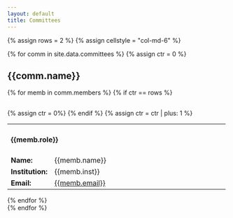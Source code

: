 ```yaml
---
layout: default
title: Committees
---
```


{% assign rows = 2 %}
{% assign cellstyle = "col-md-6" %}

{% for comm in site.data.committees %}
{% assign ctr = 0 %}
<div class = "row">
<h2> {{comm.name}}</h2>
<a name = "{{comm.name | remove: " " }}"></a>
  {% for memb in comm.members %}
    {% if ctr == rows %}
</div>
<div class = "row" style = "margin-top: 30px;">
{% assign ctr = 0%}
    {% endif %}
    {% assign ctr = ctr | plus: 1 %}
<div class = "{{cellstyle}}">
  <table  width = "100%">
    <tr>
      <td  colspan = "2">
        <h4>{{memb.role}}</h4>
      </td>
    </tr>
    <tr>
      <td width = "20%" > <b> Name: </b> </td>
      <td> {{memb.name}} </td>
    </tr>
    <tr>
      <td> <b> Institution: </b> </td>
      <td> {{memb.inst}} </td>
    </tr>
    <tr>
      <td> <b> Email: </b> </td>
      <td> <a href = "mailto:{{memb.email}}">{{memb.email}}</a> </td>
    </tr>
  </table>
</div>  
  {% endfor %}
</div> <!-- row -->
{% endfor %}
